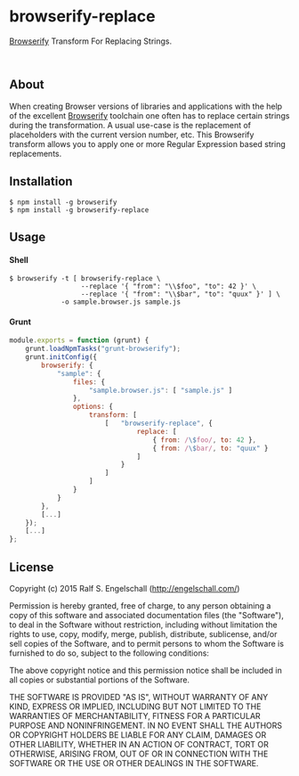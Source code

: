 
browserify-replace
====================

[Browserify](http://browserify.org/) Transform For Replacing Strings.

<p/>
<img src="https://nodei.co/npm/browserify-replace.png?downloads=true&stars=true" alt=""/>

<p/>
<img src="https://david-dm.org/rse/browserify-replace.png" alt=""/>

About
-----

When creating Browser versions of libraries and applications with the
help of the excellent [Browserify](http://browserify.org/) toolchain
one often has to replace certain strings during the transformation.
A usual use-case is the replacement of placeholders with the current
version number, etc. This Browserify transform allows you
to apply one or more Regular Expression based string replacements.

Installation
------------

```shell
$ npm install -g browserify
$ npm install -g browserify-replace
```

Usage
-----

#### Shell

```shell
$ browserify -t [ browserify-replace \
                  --replace '{ "from": "\\$foo", "to": 42 }' \
                  --replace '{ "from": "\\$bar", "to": "quux" }' ] \
             -o sample.browser.js sample.js
```

#### Grunt

```js
module.exports = function (grunt) {
    grunt.loadNpmTasks("grunt-browserify");
    grunt.initConfig({
        browserify: {
            "sample": {
                files: {
                    "sample.browser.js": [ "sample.js" ]
                },
                options: {
                    transform: [
                        [   "browserify-replace", {
                                replace: [
                                    { from: /\$foo/, to: 42 },
                                    { from: /\$bar/, to: "quux" }
                                ]
                            }
                        ]
                    ]
                }
            }
        },
        [...]
    });
    [...]
};
```

License
-------

Copyright (c) 2015 Ralf S. Engelschall (http://engelschall.com/)

Permission is hereby granted, free of charge, to any person obtaining
a copy of this software and associated documentation files (the
"Software"), to deal in the Software without restriction, including
without limitation the rights to use, copy, modify, merge, publish,
distribute, sublicense, and/or sell copies of the Software, and to
permit persons to whom the Software is furnished to do so, subject to
the following conditions:

The above copyright notice and this permission notice shall be included
in all copies or substantial portions of the Software.

THE SOFTWARE IS PROVIDED "AS IS", WITHOUT WARRANTY OF ANY KIND,
EXPRESS OR IMPLIED, INCLUDING BUT NOT LIMITED TO THE WARRANTIES OF
MERCHANTABILITY, FITNESS FOR A PARTICULAR PURPOSE AND NONINFRINGEMENT.
IN NO EVENT SHALL THE AUTHORS OR COPYRIGHT HOLDERS BE LIABLE FOR ANY
CLAIM, DAMAGES OR OTHER LIABILITY, WHETHER IN AN ACTION OF CONTRACT,
TORT OR OTHERWISE, ARISING FROM, OUT OF OR IN CONNECTION WITH THE
SOFTWARE OR THE USE OR OTHER DEALINGS IN THE SOFTWARE.

